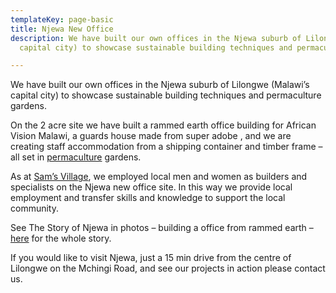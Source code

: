 ```yaml
---
templateKey: page-basic
title: Njewa New Office
description: We have built our own offices in the Njewa suburb of Lilongwe (Malawi’s
  capital city) to showcase sustainable building techniques and permaculture gardens.

---
```

We have built our own offices in the Njewa suburb of Lilongwe (Malawi’s capital city) to showcase sustainable building techniques and permaculture gardens.

On the 2 acre site we have built a rammed earth office building for African Vision Malawi, a guards house made from super adobe , and we are creating staff accommodation from a shipping container and timber frame – all set in [permaculture](/sams-village/permaculture/) gardens.

As at [Sam’s Village](/sams-village/building-programme/), we employed local men and women as builders and specialists on the Njewa new office site. In this way we provide local employment and transfer skills and knowledge to support the local community.

See The Story of Njewa in photos – building a office from rammed earth – [here](/sams-village/njewa-new-office/rammed-earth-building/) for the whole story.

If you would like to visit Njewa, just a 15 min drive from the centre of Lilongwe on the Mchingi Road, and see our projects in action please contact us.